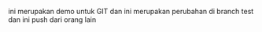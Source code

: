 ini merupakan demo untuk GIT
dan ini merupakan perubahan di branch test
dan ini push dari orang lain

